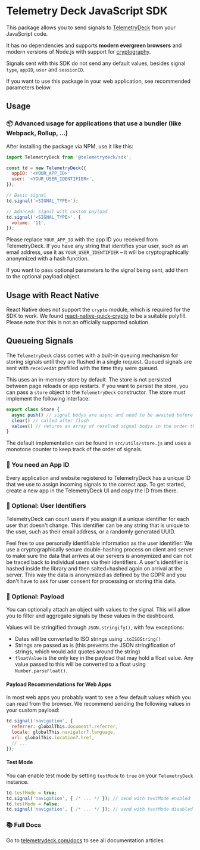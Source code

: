 # Telemetry Deck JavaScript SDK

This package allows you to send signals to [TelemetryDeck](https://telemetrydeck.com) from your JavaScript code.

It has no dependencies and supports **modern evergreen browsers** and modern versions of Node.js with support for [cryptography](https://caniuse.com/cryptography).

Signals sent with this SDK do not send any default values, besides signal `type`, `appID`, `user` and `sessionID`.

If you want to use this package in your web application, see recommended parameters below.

## Usage

### 📦 Advanced usage for applications that use a bundler (like Webpack, Rollup, …)

After installing the package via NPM, use it like this:

```javascript
import TelemetryDeck from '@telemetrydeck/sdk';

const td = new TelemetryDeck({
  appID: '<YOUR_APP_ID>'
  user: '<YOUR_USER_IDENTIFIER>',
});

// Basic signal
td.signal('<SIGNAL_TYPE>');

// Adanced: Signal with custom payload
td.signal('<SIGNAL_TYPE>', {
  volume: '11',
});
```

Please replace `YOUR_APP_ID` with the app ID you received from TelemetryDeck. If you have any string that identifies your user, such as an email address, use it as `YOUR_USER_IDENTIFIER` – it will be cryptographically anonymized with a hash function.

If you want to pass optional parameters to the signal being sent, add them to the optional payload object.

## Usage with React Native

React Native does not support the `crypto` module, which is required for the SDK to work. We found [react-native-quick-crypto](https://github.com/margelo/react-native-quick-crypto) to be a suitable polyfill. Please note that this is not an officially supported solution.

## Queueing Signals

The `TelemetryDeck` class comes with a built-in queuing mechanism for storing signals until they are flushed in a single request. Queued signals are sent with `receivedAt` prefilled with the time they were queued.

This uses an in-memory store by default. The store is not persisted between page reloads or app restarts. If you want to persist the store, you can pass a `store` object to the `TelemetryDeck` constructor. The store must implement the following interface:

```javascript
export class Store {
  async push() // signal bodys are async and need to be awaited before stored
  clear() // called after flush
  values() // returns an array of resolved signal bodys in the order they were pushed
}
```

The default implementation can be found in `src/utils/store.js` and uses a monotone counter to keep track of the order of signals. 

### 📱 You need an App ID

Every application and website registered to TelemetryDeck has a unique ID that we use to assign incoming signals to the correct app. To get started, create a new app in the TelemetryDeck UI and copy the ID from there.

### 👤 Optional: User Identifiers

TelemetryDeck can count users if you assign it a unique identifier for each user that doesn't change. This identifier can be any string that is unique to the user, such as their email address, or a randomly generated UUID.

Feel free to use personally identifiable information as the user identifier: We use a cryptographically secure double-hashing process on client and server to make sure the data that arrives at our servers is anonymized and can not be traced back to individual users via their identifiers. A user's identifier is hashed inside the library and then salted+hashed again on arrival at the server. This way the data is anonymized as defined by the GDPR and you don't have to ask for user consent for processing or storing this data.

### 🚛 Optional: Payload

You can optionally attach an object with values to the signal. This will allow you to filter and aggregate signals by these values in the dashboard.

Values will be stringified through `JSON.stringify()`, with few exceptions:

- Dates will be converted to ISO strings using `.toISOString()`
- Strings are passed as is (this prevents the JSON stringification of strings, which would add quotes around the string)
- `floatValue` is the only key in the payload that may hold a float value. Any value passed to this will be converted to a float using `Number.parseFloat()`.

#### Payload Recommendations for Web Apps

In most web apps you probably want to see a few default values which you can read from the browser. We recommend sending the following values in your custom payload:

```javascript
td.signal('navigation', {
  referrer: globalThis.document?.referrer,
  locale: globalThis.navigator?.language,
  url: globalThis.location?.href,
  // ...
});
```

#### Test Mode

You can enable test mode by setting `testMode` to `true` on your `TelemetryDeck` instance.

```javascript
td.testMode = true;
td.signal('navigation', { /* ... */ }); // send with testMode enabled
td.testMode = false;
td.signal('navigation', { /* ... */ }); // send with testMode disabled
```

### 📚 Full Docs

Go to [telemetrydeck.com/docs](https://telemetrydeck.com/docs) to see all documentation articles
